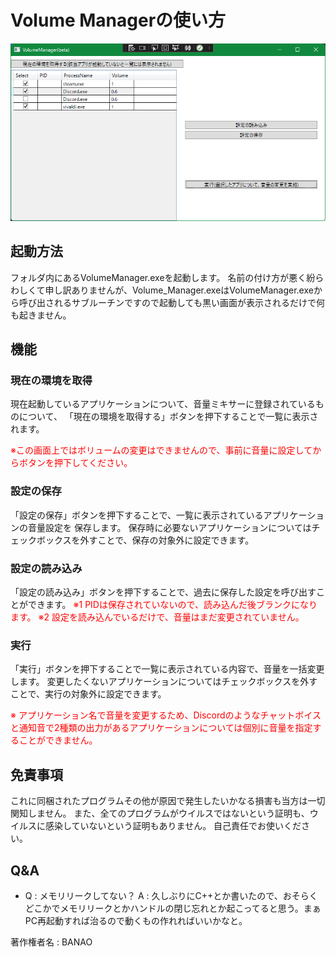 # Volume Managerの使い方
![](mainpng.png)

## 起動方法
フォルダ内にあるVolumeManager.exeを起動します。
名前の付け方が悪く紛らわしくて申し訳ありませんが、Volume_Manager.exeはVolumeManager.exeから呼び出されるサブルーチンですので起動しても黒い画面が表示されるだけで何も起きません。

## 機能
### 現在の環境を取得
現在起動しているアプリケーションについて、音量ミキサーに登録されているものについて、
「現在の環境を取得する」ボタンを押下することで一覧に表示されます。

<span style="color: red; ">
※この画面上ではボリュームの変更はできませんので、事前に音量に設定してからボタンを押下してください。
</span>

### 設定の保存
「設定の保存」ボタンを押下することで、一覧に表示されているアプリケーションの音量設定を
保存します。
保存時に必要ないアプリケーションについてはチェックボックスを外すことで、保存の対象外に設定できます。

### 設定の読み込み
「設定の読み込み」ボタンを押下することで、過去に保存した設定を呼び出すことができます。
<span style="color: red; ">
※1 PIDは保存されていないので、読み込んだ後ブランクになります。
※2 設定を読み込んでいるだけで、音量はまだ変更されていません。
</span>

### 実行
「実行」ボタンを押下することで一覧に表示されている内容で、音量を一括変更します。
変更したくないアプリケーションについてはチェックボックスを外すことで、実行の対象外に設定できます。

<span style="color: red; ">
※ アプリケーション名で音量を変更するため、Discordのようなチャットボイスと通知音で2種類の出力があるアプリケーションについては個別に音量を指定することができません。
</span>

## 免責事項
これに同梱されたプログラムその他が原因で発生したいかなる損害も当方は一切関知しません。
また、全てのプログラムがウイルスではないという証明も、ウイルスに感染していないという証明もありません。
自己責任でお使いください。

## Q&A
 - Q : メモリリークしてない？
A : 久しぶりにC++とか書いたので、おそらくどこかでメモリリークとかハンドルの閉じ忘れとか起こってると思う。まぁPC再起動すれば治るので動くもの作れればいいかなと。


著作権者名 : BANAO